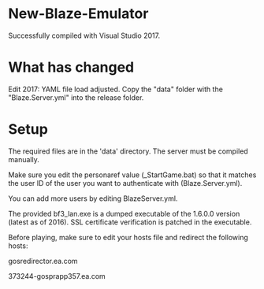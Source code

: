 # New-Blaze-Emulator
Successfully compiled with Visual Studio 2017.
# What has changed
Edit 2017: YAML file load adjusted.
Copy the "data" folder with the "Blaze.Server.yml" into the release folder.

# Setup
The required files are in the 'data' directory. The server must be compiled manually.

Make sure you edit the personaref value (_StartGame.bat) so that it matches the user ID of the user you want to authenticate with 
(Blaze.Server.yml).

You can add more users by editing BlazeServer.yml.

The provided bf3_lan.exe is a dumped executable of the 1.6.0.0 version (latest as of 2016).
SSL certificate verification is patched in the executable.

Before playing, make sure to edit your hosts file and redirect the following hosts:

gosredirector.ea.com  

373244-gosprapp357.ea.com
